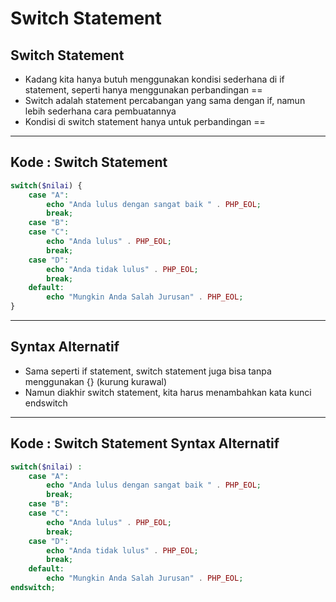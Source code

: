 # Switch Statement

## Switch Statement

- Kadang kita hanya butuh menggunakan kondisi sederhana di if statement, seperti hanya menggunakan perbandingan ==
- Switch adalah statement percabangan yang sama dengan if, namun lebih sederhana cara pembuatannya
- Kondisi di switch statement hanya untuk perbandingan ==

---

## Kode : Switch Statement

```php
switch($nilai) {
    case "A":
        echo "Anda lulus dengan sangat baik " . PHP_EOL;
        break;
    case "B":
    case "C":
        echo "Anda lulus" . PHP_EOL;
        break;
    case "D":
        echo "Anda tidak lulus" . PHP_EOL;
        break;
    default:
        echo "Mungkin Anda Salah Jurusan" . PHP_EOL;
}
```

---

## Syntax Alternatif

- Sama seperti if statement, switch statement juga bisa tanpa menggunakan {} (kurung kurawal)
- Namun diakhir switch statement, kita harus menambahkan kata kunci endswitch

---

## Kode : Switch Statement Syntax Alternatif

```php
switch($nilai) :
    case "A":
        echo "Anda lulus dengan sangat baik " . PHP_EOL;
        break;
    case "B":
    case "C":
        echo "Anda lulus" . PHP_EOL;
        break;
    case "D":
        echo "Anda tidak lulus" . PHP_EOL;
        break;
    default:
        echo "Mungkin Anda Salah Jurusan" . PHP_EOL;
endswitch;
```